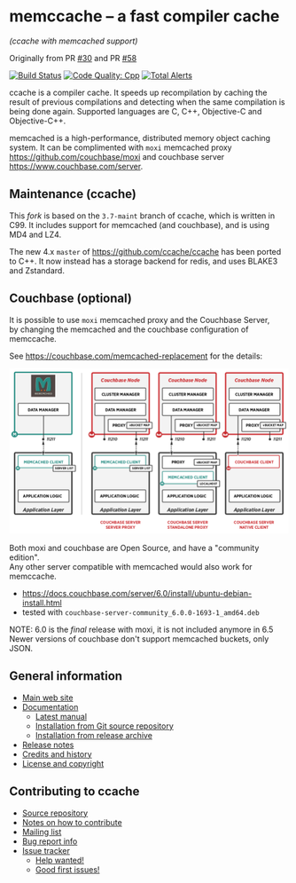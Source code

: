 memccache – a fast compiler cache
=================================

_(ccache with memcached support)_

Originally from PR [#30](https://github.com/ccache/ccache/pull/30) and PR [#58](https://github.com/ccache/ccache/pull/58)

[![Build Status](https://travis-ci.org/ccache/ccache.svg?branch=3.7-maint)](https://travis-ci.org/ccache/ccache)
[![Code Quality: Cpp](https://img.shields.io/lgtm/grade/cpp/g/ccache/ccache.svg?logo=lgtm&logoWidth=18)](https://lgtm.com/projects/g/ccache/ccache/context:cpp)
[![Total Alerts](https://img.shields.io/lgtm/alerts/g/ccache/ccache.svg?logo=lgtm&logoWidth=18)](https://lgtm.com/projects/g/ccache/ccache/alerts)

ccache is a compiler cache. It speeds up recompilation by caching the result of
previous compilations and detecting when the same compilation is being done
again. Supported languages are C, C++, Objective-C and Objective-C++.

memcached is a high-performance, distributed memory object caching system.
It can be complimented with `moxi` memcached proxy <https://github.com/couchbase/moxi>
and couchbase server <https://www.couchbase.com/server>.

Maintenance (ccache)
--------------------

This _fork_ is based on the `3.7-maint` branch of ccache, which is written in C99.
It includes support for memcached (and couchbase), and is using MD4 and LZ4.

The new 4.x `master` of <https://github.com/ccache/ccache> has been ported to C++.
It now instead has a storage backend for redis, and uses BLAKE3 and Zstandard.

Couchbase (optional)
--------------------

It is possible to use `moxi` memcached proxy and the Couchbase Server,<br />
by changing the memcached and the couchbase configuration of memccache.

See <https://couchbase.com/memcached-replacement> for the details:

![couchbase memcached](images/couchbase-memcached-replacement.png)

Both moxi and couchbase are Open Source, and have a "community edition".<br />
Any other server compatible with memcached would also work for memccache.

* <https://docs.couchbase.com/server/6.0/install/ubuntu-debian-install.html>
* tested with `couchbase-server-community_6.0.0-1693-1_amd64.deb`

NOTE: 6.0 is the _final_ release with moxi, it is not included anymore in 6.5<br />
Newer versions of couchbase don't support memcached buckets, only JSON.

General information
-------------------

* [Main web site](https://ccache.dev)
* [Documentation](https://ccache.dev/documentation.html)
  * [Latest manual](https://ccache.dev/manual/latest.html)
  * [Installation from Git source repository](https://github.com/ccache/ccache/blob/master/doc/INSTALL.md)
  * [Installation from release archive](https://github.com/ccache/ccache/blob/master/doc/INSTALL-from-release-archive.md)
* [Release notes](https://ccache.dev/releasenotes.html)
* [Credits and history](https://ccache.dev/credits.html)
* [License and copyright](https://ccache.dev/license.html)


Contributing to ccache
----------------------

* [Source repository](https://github.com/ccache/ccache)
* [Notes on how to contribute](https://github.com/ccache/ccache/blob/master/CONTRIBUTING.md)
* [Mailing list](https://lists.samba.org/mailman/listinfo/ccache/)
* [Bug report info](https://ccache.dev/bugs.html)
* [Issue tracker](https://github.com/ccache/ccache/issues)
  * [Help wanted!](https://github.com/ccache/ccache/labels/help%20wanted)
  * [Good first issues!](https://github.com/ccache/ccache/labels/good%20first%20issue)
